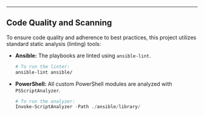---

## Code Quality and Scanning

To ensure code quality and adherence to best practices, this project utilizes standard static analysis (linting) tools:

* **Ansible:** The playbooks are linted using `ansible-lint`.
    ```bash
    # To run the linter:
    ansible-lint ansible/
    ```

* **PowerShell:** All custom PowerShell modules are analyzed with `PSScriptAnalyzer`.
    ```powershell
    # To run the analyzer:
    Invoke-ScriptAnalyzer -Path ./ansible/library/
    ```